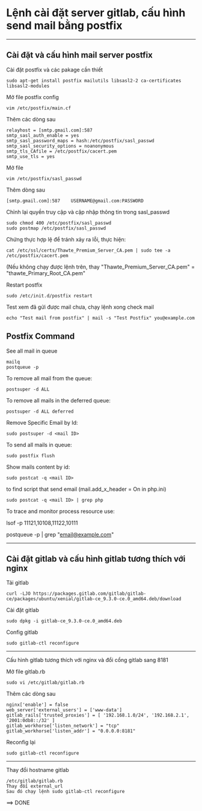 # Lệnh cài đặt server gitlab, cấu hình send mail bằng postfix #
--------------------------------------------------
## Cài đặt và cấu hình mail server postfix ##

Cài đặt postfix và các pakage cần thiết

    sudo apt-get install postfix mailutils libsasl2-2 ca-certificates libsasl2-modules

Mở file postfix config

    vim /etc/postfix/main.cf

Thêm các dòng sau

    relayhost = [smtp.gmail.com]:587
    smtp_sasl_auth_enable = yes
    smtp_sasl_password_maps = hash:/etc/postfix/sasl_passwd
    smtp_sasl_security_options = noanonymous
    smtp_tls_CAfile = /etc/postfix/cacert.pem
    smtp_use_tls = yes

Mở file 

    vim /etc/postfix/sasl_passwd

Thêm dòng sau

    [smtp.gmail.com]:587    USERNAME@gmail.com:PASSWORD

Chỉnh lại quyền truy cập và cập nhập thông tin trong sasl_passwd

    sudo chmod 400 /etc/postfix/sasl_passwd
    sudo postmap /etc/postfix/sasl_passwd

Chứng thực hợp lệ để tránh xảy ra lỗi, thực hiện:

    cat /etc/ssl/certs/Thawte_Premium_Server_CA.pem | sudo tee -a /etc/postfix/cacert.pem
(Nếu không chạy được lệnh trên, thay "Thawte_Premium_Server_CA.pem" = "thawte_Primary_Root_CA.pem"

Restart postfix

    sudo /etc/init.d/postfix restart

Test xem đã gửi được mail chưa, chạy lệnh xong check mail

    echo "Test mail from postfix" | mail -s "Test Postfix" you@example.com

## Postfix Command ##

See all mail in queue

	mailq
	postqueue -p
	
To remove all mail from the queue:

	postsuper -d ALL
	
To remove all mails in the deferred queue:

	postsuper -d ALL deferred
	
Remove Specific Email by Id:

	sudo postsuper -d <mail ID>

To send all mails in queue:

	sudo postfix flush
	
Show mails content by id:

	sudo postcat -q <mail ID>

to find script that send email (mail.add_x_header = On in php.ini)

	sudo postcat -q <mail ID> | grep php
	

To trace and monitor process resource use:

lsof -p 11121,10108,11122,10111

postqueue -p | grep "email@example.com"

--------------------------------------------------
## Cài đặt gitlab và cấu hình gitlab tương thích với nginx ##

Tải gitlab

    curl -LJO https://packages.gitlab.com/gitlab/gitlab-ce/packages/ubuntu/xenial/gitlab-ce_9.3.0-ce.0_amd64.deb/download

Cài đặt gitlab

    sudo dpkg -i gitlab-ce_9.3.0-ce.0_amd64.deb

Config gitlab

    sudo gitlab-ctl reconfigure

--------------------------------------------------------------

Cấu hình gitlab tương thích với nginx và đổi cổng gitlab sang 8181

Mở file gitlab.rb

    sudo vi /etc/gitlab/gitlab.rb

Thêm các dòng sau

    nginx['enable'] = false
    web_server['external_users'] = ['www-data']
    gitlab_rails['trusted_proxies'] = [ '192.168.1.0/24', '192.168.2.1', '2001:0db8::/32' ]
    gitlab_workhorse['listen_network'] = "tcp"
    gitlab_workhorse['listen_addr'] = "0.0.0.0:8181"

Reconfig lại

    sudo gitlab-ctl reconfigure

-------------------------------------------------------------

Thay đổi hostname gitlab

    /etc/gitlab/gitlab.rb
    Thay đổi external_url
    Sau đó chạy lệnh sudo gitlab-ctl reconfigure
    

==> DONE















